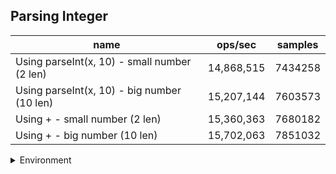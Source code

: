 ## Parsing Integer

|name|ops/sec|samples|
|-|-|-|
|Using parseInt(x, 10) - small number (2 len)|14,868,515|7434258|
|Using parseInt(x, 10) - big number (10 len)|15,207,144|7603573|
|Using + - small number (2 len)|15,360,363|7680182|
|Using + - big number (10 len)|15,702,063|7851032|


<details>
<summary>Environment</summary>

* __Machine:__ linux x64 | 4 vCPUs | 7.6GB Mem
* __Run:__ Mon Sep 02 2024 16:46:31 GMT+0000 (Coordinated Universal Time)
</details>

<!--
{"environment":{"platform":"linux","arch":"x64","cpus":4,"totalMemory":7.588970184326172},"benchmarks":[{"name":"Using parseInt(x, 10) - small number (2 len)","opsSec":14868515.078141043,"samples":7434258},{"name":"Using parseInt(x, 10) - big number (10 len)","opsSec":15207144.813743273,"samples":7603573},{"name":"Using + - small number (2 len)","opsSec":15360363.539133059,"samples":7680182},{"name":"Using + - big number (10 len)","opsSec":15702063.246400448,"samples":7851032}]}-->
